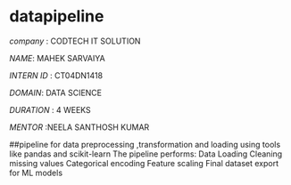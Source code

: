 # datapipeline

*company* : CODTECH IT SOLUTION

*NAME*: MAHEK SARVAIYA

*INTERN ID* : CT04DN1418

*DOMAIN*: DATA SCIENCE

*DURATION* : 4 WEEKS

*MENTOR* :NEELA SANTHOSH KUMAR

##pipeline for data preprocessing ,transformation and loading using tools like pandas and scikit-learn
The pipeline performs:
  Data Loading
  Cleaning missing values
  Categorical encoding
  Feature scaling
  Final dataset export for ML models
